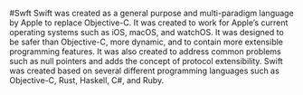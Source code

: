 #Swft
Swift was created as a general purpose and multi-paradigm language by Apple to replace Objective-C. It was created to work for Apple’s current operating systems such as iOS, macOS, and watchOS. It was designed to be safer than Objective-C, more dynamic, and to contain more extensible programming features. It was also created to address common problems such as null pointers and adds the concept of protocol extensibility. Swift was created based on several different programming languages such as Objective-C, Rust, Haskell, C#, and Ruby.
